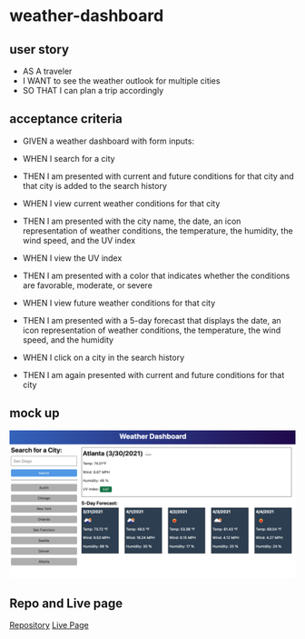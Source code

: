 # weather-dashboard

## user story
* AS A traveler
* I WANT to see the weather outlook for multiple cities
* SO THAT I can plan a trip accordingly

## acceptance criteria
* GIVEN a weather dashboard with form inputs:

* WHEN I search for a city
* THEN I am presented with current and future conditions for that city and that city is added to the search history
* WHEN I view current weather conditions for that city
* THEN I am presented with the city name, the date, an icon representation of weather conditions, the temperature, the humidity, the wind speed, and the UV index
* WHEN I view the UV index
* THEN I am presented with a color that indicates whether the conditions are favorable, moderate, or severe
* WHEN I view future weather conditions for that city
* THEN I am presented with a 5-day forecast that displays the date, an icon representation of weather conditions, the temperature, the wind speed, and the humidity
* WHEN I click on a city in the search history
* THEN I am again presented with current and future conditions for that city

## mock up
![Mock Up](./assets/images/mock-up.png)

## Repo and Live page
[Repository]()
[Live Page]()